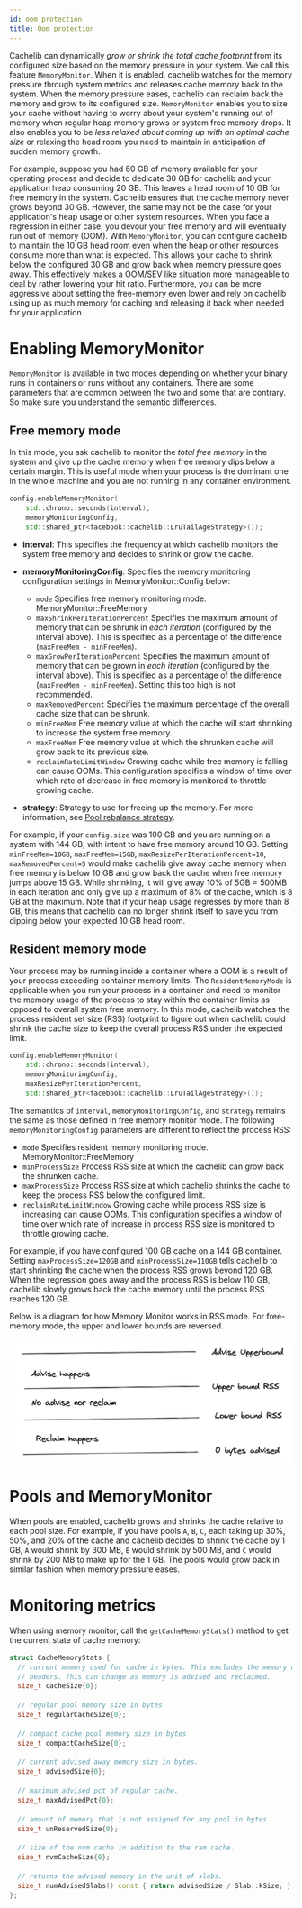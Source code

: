 ```yaml
---
id: oom_protection
title: Oom protection
---
```


Cachelib can dynamically *grow or shrink the total cache footprint* from its configured size based on the memory pressure in your system. We call this feature `MemoryMonitor`. When it is enabled, cachelib watches for the memory pressure through system metrics and releases cache memory back to the system. When the memory pressure eases, cachelib can reclaim back the memory and grow to its configured size. `MemoryMonitor` enables you to size your cache without having to worry about your system's running out of memory when regular heap memory grows or system free memory drops. It also enables you to be *less relaxed about coming up with an optimal cache size* or relaxing the head room you need to maintain in anticipation of sudden memory growth.

For example, suppose you had 60 GB of memory available for your operating process and decide to dedicate 30 GB for cachelib and your application heap consuming 20 GB. This leaves a head room of 10 GB for free memory in the system. Cachelib ensures that the cache memory never grows beyond 30 GB. However, the same may not be the case for your application's heap usage or other system resources. When you face a regression in either case, you devour your free memory and will eventually run out of memory (OOM). With `MemoryMonitor`, you can configure cachelib to maintain the 10 GB head room even when the heap or other resources consume more than what is expected. This allows your cache to shrink below the configured 30 GB and grow back when memory pressure goes away. This effectively makes a OOM/SEV like situation more manageable to deal by rather lowering your hit ratio. Furthermore, you can be more aggressive about setting the free-memory even lower and rely on cachelib using up as much memory for caching and releasing it back when needed for your application.

# Enabling MemoryMonitor

`MemoryMonitor` is available in two modes depending on whether your binary runs in containers or runs without any containers. There are some parameters that are common between the two and some that are contrary. So make sure you understand the semantic differences.

## Free memory mode

In this mode, you ask cachelib to monitor the *total free memory* in the system and give up the cache memory when free memory dips below a certain margin. This is useful mode when your process is the dominant one in the whole machine and you are not running in any container environment.


```cpp
config.enableMemoryMonitor(
    std::chrono::seconds(interval),
    memoryMonitoringConfig,
    std::shared_ptr<facebook::cachelib::LruTailAgeStrategy>());
```


* **interval**:
This specifies the frequency at which cachelib monitors the system free memory and decides to shrink or grow the cache.

* **memoryMonitoringConfig**:
Specifies the memory monitoring configuration settings in MemoryMonitor::Config below:
    * `mode`
Specifies free memory monitoring mode. MemoryMonitor::FreeMemory
    * `maxShrinkPerIterationPercent`
Specifies the maximum amount of memory that can be shrunk in *each iteration* (configured by the interval above). This is specified as a percentage of the difference (`maxFreeMem - minFreeMem`).
    * `maxGrowPerIterationPercent`
Specifies the maximum amount of memory that can be grown in *each iteration* (configured by the interval above). This is specified as a percentage of the difference (`maxFreeMem - minFreeMem`). Setting this too high is not recommended.
    * `maxRemovedPercent`
Specifies the maximum percentage of the overall cache size that can be shrunk.
    * `minFreeMem`
Free memory value at which the cache will start shrinking to increase the system free memory.
    * `maxFreeMem`
Free memory value at which the shrunken cache will grow back to its previous size.
    * `reclaimRateLimitWindow`
Growing cache while free memory is falling can cause OOMs. This configuration specifies a window of time over which rate of decrease in free memory is monitored to throttle growing cache.

* **strategy**:
Strategy to use for freeing up the memory. For more information, see [Pool rebalance strategy](pool_rebalance_strategy).

For example, if your `config.size` was 100 GB and you are running on a system with 144 GB, with intent to have free memory around 10 GB. Setting `minFreeMem=10GB`, `maxFreeMem=15GB`, `maxResizePerIterationPercent=10`, `maxRemovedPercent=5` would make cachelib give away cache memory when free memory is below 10 GB and grow back the cache when free memory jumps above 15 GB. While shrinking, it will give away 10% of 5GB = 500MB in each iteration and only give up a maximum of 8% of the cache, which is 8 GB at the maximum. Note that if your heap usage regresses by more than 8 GB, this means that cachelib can no longer shrink itself to save you from dipping below your expected 10 GB head room.

## Resident memory mode

Your process may be running inside a container where a OOM is a result of your process exceeding container memory limits. The `ResidentMemoryMode` is applicable when you run your process in a container and need to monitor the memory usage of the process to stay within the container limits as opposed to overall system free memory. In this mode, cachelib watches the process resident set size (RSS) footprint to figure out when cachelib could shrink the cache size to keep the overall process RSS under the expected limit.


```cpp
config.enableMemoryMonitor(
    std::chrono::seconds(interval),
    memoryMonitoringConfig,
    maxResizePerIterationPercent,
    std::shared_ptr<facebook::cachelib::LruTailAgeStrategy>());
```


The semantics of `interval`, `memoryMonitoringConfig`, and `strategy` remains the same as those defined in free memory monitor mode. The following `memoryMonitoringConfig` parameters are different to reflect the process RSS:

* `mode`
Specifies resident memory monitoring mode. MemoryMonitor::FreeMemory
* `minProcessSize`
Process RSS size at which the cachelib can grow back the shrunken cache.
* `maxProcessSize`
Process RSS size at which cachelib shrinks the cache to keep the process RSS below the configured limit.
* `reclaimRateLimitWindow`
Growing cache while process RSS size is increasing can cause OOMs. This configuration specifies a window of time over which rate of increase in process RSS size is monitored to throttle growing cache.

For example, if you have configured 100 GB cache on a 144 GB container. Setting `maxProcessSize=120GB` and `minProcessSize=110GB` tells cachelib to start shrinking the cache when the process RSS grows beyond 120 GB. When the regression goes away and the process RSS is below 110 GB, cachelib slowly grows back the cache memory until the process RSS reaches 120 GB.

Below is a diagram for how Memory Monitor works in RSS mode. For free-memory mode, the upper and lower bounds are reversed.

![](advise.png)

# Pools and MemoryMonitor

When pools are enabled, cachelib grows and shrinks the cache relative to each pool size. For example, if you have pools `A`, `B`, `C`, each taking up 30%, 50%, and 20% of the cache and cachelib decides to shrink the cache by 1 GB, `A` would shrink by 300 MB, `B` would shrink by 500 MB, and `C` would shrink by 200 MB to make up for the 1 GB.  The pools would grow back in similar fashion when memory pressure eases.

# Monitoring metrics

When using memory monitor, call the `getCacheMemoryStats()` method to get the current state of cache memory:


```cpp
struct CacheMemoryStats {
  // current memory used for cache in bytes. This excludes the memory used for
  // headers. This can change as memory is advised and reclaimed.
  size_t cacheSize{0};

  // regular pool memory size in bytes
  size_t regularCacheSize{0};

  // compact cache pool memory size in bytes
  size_t compactCacheSize{0};

  // current advised away memory size in bytes.
  size_t advisedSize{0};

  // maximum advised pct of regular cache.
  size_t maxAdvisedPct{0};

  // amount of memory that is not assigned for any pool in bytes
  size_t unReservedSize{0};

  // size of the nvm cache in addition to the ram cache.
  size_t nvmCacheSize{0};

  // returns the advised memory in the unit of slabs.
  size_t numAdvisedSlabs() const { return advisedSize / Slab::kSize; }
};
```
